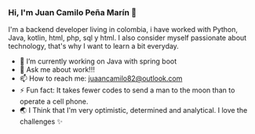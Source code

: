 ### Hi, I'm Juan Camilo Peña Marín 👋

I'm a backend developer living in colombia, i have worked with Python, Java, kotlin, html, php, sql y html. I also consider myself passionate about technology, that's why I want to learn a bit everyday.


- 🔭 I’m currently working on Java with spring boot
- 💬 Ask me about work!!! 
- 📫 How to reach me: juaancamilo82@outlook.com
- ⚡ Fun fact: It takes fewer codes to send a man to the moon than to operate a cell phone.
- 🌏 I Think that I'm very optimistic, determined and analytical. I love the challenges ✨
    
